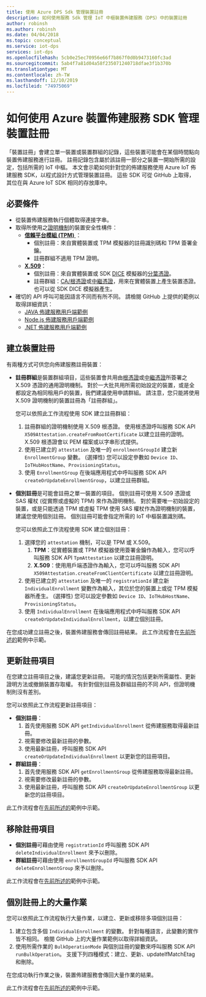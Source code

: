 ```yaml
---
title: 使用 Azure DPS Sdk 管理裝置註冊
description: 如何使用服務 Sdk 管理 IoT 中樞裝置佈建服務（DPS）中的裝置註冊
author: robinsh
ms.author: robinsh
ms.date: 04/04/2018
ms.topic: conceptual
ms.service: iot-dps
services: iot-dps
ms.openlocfilehash: 5cb0e25ec70956e66f7b867f0d0b9473160fc3ad
ms.sourcegitcommit: 5ab4f7a81d04a58f235071240718dfae3f1b370b
ms.translationtype: MT
ms.contentlocale: zh-TW
ms.lasthandoff: 12/10/2019
ms.locfileid: "74975069"
---
```

# <a name="how-to-manage-device-enrollments-with-azure-device-provisioning-service-sdks"></a>如何使用 Azure 裝置佈建服務 SDK 管理裝置註冊
「裝置註冊」會建立單一裝置或裝置群組的記錄，這些裝置可能會在某個時間點向裝置佈建服務進行註冊。 註冊記錄包含屬於該註冊一部分之裝置一開始所需的設定，包括所需的 IoT 中樞。 本文會示範如何針對您的佈建服務使用 Azure IoT 佈建服務 SDK，以程式設計方式管理裝置註冊。  這些 SDK 可從 GitHub 上取得，其位在與 Azure IoT SDK 相同的存放庫中。

## <a name="prerequisites"></a>必要條件
* 從裝置佈建服務執行個體取得連接字串。
* 取得所使用之[證明機制](concepts-security.md#attestation-mechanism)的裝置安全性構件：
    * [**信賴平台模組 (TPM)** ](/azure/iot-dps/concepts-security#trusted-platform-module)：
        * 個別註冊：來自實體裝置或 TPM 模擬器的註冊識別碼和 TPM 簽署金鑰。
        * 註冊群組不適用 TPM 證明。
    * [**X.509**](/azure/iot-dps/concepts-security)：
        * 個別註冊：來自實體裝置或 SDK [DICE](https://azure.microsoft.com/blog/azure-iot-supports-new-security-hardware-to-strengthen-iot-security/) 模擬器的[分葉憑證](/azure/iot-dps/concepts-security)。
        * 註冊群組：[CA/根憑證](/azure/iot-dps/concepts-security#root-certificate)或[中繼憑證](/azure/iot-dps/concepts-security#intermediate-certificate)，用來在實體裝置上產生裝置憑證。  也可以從 SDK DICE 模擬器產生。
* 確切的 API 呼叫可能因語言不同而有所不同。 請檢閱 GitHub 上提供的範例以取得詳細資訊：
   * [JAVA 佈建服務用戶端範例](https://github.com/Azure/azure-iot-sdk-java/tree/master/provisioning/provisioning-samples)
   * [Node.js 佈建服務用戶端範例](https://github.com/Azure/azure-iot-sdk-node/tree/master/provisioning/service/samples)
   * [.NET 佈建服務用戶端範例](https://github.com/Azure/azure-iot-sdk-csharp/tree/master/provisioning/service/samples)

## <a name="create-a-device-enrollment"></a>建立裝置註冊
有兩種方式可供您向佈建服務註冊裝置：

* **註冊群組**是裝置群組項目，這些裝置會共用由[根憑證](https://docs.microsoft.com/azure/iot-dps/concepts-security#root-certificate)或[中繼憑證](https://docs.microsoft.com/azure/iot-dps/concepts-security#intermediate-certificate)所簽署之 X.509 憑證的通用證明機制。 對於一大批共用所需初始設定的裝置，或是全都設定為相同租用戶的裝置，我們建議使用申請群組。 請注意，您只能將使用 X.509 證明機制的裝置註冊為「註冊群組」。 

    您可以依照此工作流程使用 SDK 建立註冊群組：

    1. 註冊群組的證明機制使用 X.509 根憑證。  使用根憑證呼叫服務 SDK API ```X509Attestation.createFromRootCertificate``` 以建立註冊的證明。  X.509 根憑證會以 PEM 檔案或以字串形式提供。
    1. 使用已建立的 ```attestation``` 及唯一的 ```enrollmentGroupId``` 建立新 ```EnrollmentGroup``` 變數。  (選擇性) 您可以設定參數如 ```Device ID```、```IoTHubHostName```、```ProvisioningStatus```。
    2. 使用 ```EnrollmentGroup``` 在後端應用程式中呼叫服務 SDK API ```createOrUpdateEnrollmentGroup```，以建立註冊群組。

* **個別註冊**是可能會註冊之單一裝置的項目。 個別註冊可使用 X.509 憑證或 SAS 權杖 (從實際或虛擬的 TPM) 來作為證明機制。 對於需要唯一初始設定的裝置，或是只能透過 TPM 或虛擬 TPM 使用 SAS 權杖作為證明機制的裝置，建議您使用個別註冊。 個別註冊可能會指定所需的 IoT 中樞裝置識別碼。

    您可以依照此工作流程使用 SDK 建立個別註冊：
    
    1. 選擇您的 ```attestation``` 機制，可以是 TPM 或 X.509。
        1. **TPM**：從實體裝置或 TPM 模擬器使用簽署金鑰作為輸入，您可以呼叫服務 SDK API ```TpmAttestation``` 以建立註冊證明。 
        2. **X.509**：使用用戶端憑證作為輸入，您可以呼叫服務 SDK API ```X509Attestation.createFromClientCertificate``` 以建立註冊證明。
    2. 使用已建立的 ```attestation``` 及唯一的 ```registrationId``` 建立新 ```IndividualEnrollment``` 變數作為輸入，其位於您的裝置上或從 TPM 模擬器所產生。  (選擇性) 您可以設定參數如 ```Device ID```、```IoTHubHostName```、```ProvisioningStatus```。
    3. 使用 ```IndividualEnrollment``` 在後端應用程式中呼叫服務 SDK API ```createOrUpdateIndividualEnrollment```，以建立個別註冊。

在您成功建立註冊之後，裝置佈建服務會傳回註冊結果。 此工作流程會在[先前所述的](#prerequisites)範例中示範。

## <a name="update-an-enrollment-entry"></a>更新註冊項目

在您建立註冊項目之後，建議您更新註冊。  可能的情況包括更新所需屬性、更新證明方法或撤銷裝置存取權。  有針對個別註冊及群組註冊的不同 API，但證明機制則沒有差別。

您可以依照此工作流程更新註冊項目：
* **個別註冊**：
    1. 首先使用服務 SDK API ```getIndividualEnrollment``` 從佈建服務取得最新註冊。
    2. 視需要修改最新註冊的參數。 
    3. 使用最新註冊，呼叫服務 SDK API ```createOrUpdateIndividualEnrollment``` 以更新您的註冊項目。
* **群組註冊**：
    1. 首先使用服務 SDK API ```getEnrollmentGroup``` 從佈建服務取得最新註冊。
    2. 視需要修改最新註冊的參數。
    3. 使用最新註冊，呼叫服務 SDK API ```createOrUpdateEnrollmentGroup``` 以更新您的註冊項目。

此工作流程會在[先前所述的](#prerequisites)範例中示範。

## <a name="remove-an-enrollment-entry"></a>移除註冊項目

* **個別註冊**可藉由使用 ```registrationId``` 呼叫服務 SDK API ```deleteIndividualEnrollment``` 來予以刪除。
* **群組註冊**可藉由使用 ```enrollmentGroupId``` 呼叫服務 SDK API ```deleteEnrollmentGroup``` 來予以刪除。

此工作流程會在[先前所述的](#prerequisites)範例中示範。

## <a name="bulk-operation-on-individual-enrollments"></a>個別註冊上的大量作業

您可以依照此工作流程執行大量作業，以建立、更新或移除多項個別註冊：

1. 建立包含多個 ```IndividualEnrollment``` 的變數。  針對每種語言，此變數的實作皆不相同。  檢閱 GitHub 上的大量作業範例以取得詳細資訊。
2. 使用所需作業的 ```BulkOperationMode``` 與個別註冊的變數來呼叫服務 SDK API ```runBulkOperation```。 支援下列四種模式：建立、更新、updateIfMatchEtag 和刪除。

在您成功執行作業之後，裝置佈建服務會傳回大量作業的結果。

此工作流程會在[先前所述的](#prerequisites)範例中示範。
